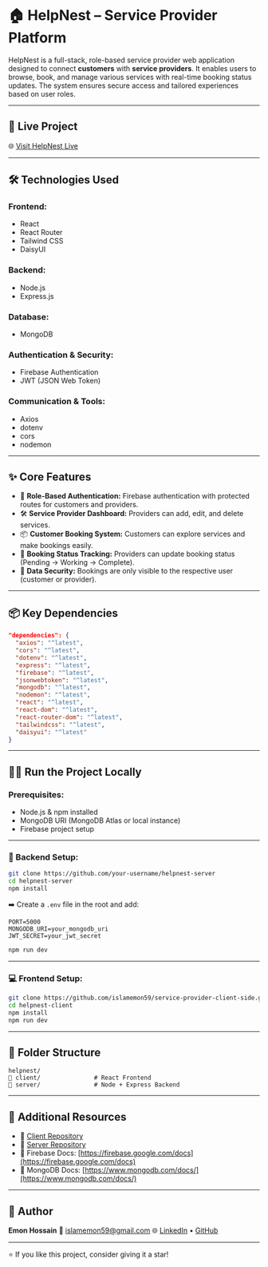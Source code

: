 # 🏠 HelpNest – Service Provider Platform

HelpNest is a full-stack, role-based service provider web application designed to connect **customers** with **service providers**. It enables users to browse, book, and manage various services with real-time booking status updates. The system ensures secure access and tailored experiences based on user roles.

---

## 🔗 Live Project

🌐 [Visit HelpNest Live](https://help-nest-service-provider.netlify.app/)

---

## 🛠️ Technologies Used

### Frontend:

* React
* React Router
* Tailwind CSS
* DaisyUI

### Backend:

* Node.js
* Express.js

### Database:

* MongoDB

### Authentication & Security:

* Firebase Authentication
* JWT (JSON Web Token)

### Communication & Tools:

* Axios
* dotenv
* cors
* nodemon

---

## ✨ Core Features

* 🔐 **Role-Based Authentication:** Firebase authentication with protected routes for customers and providers.
* 🛠️ **Service Provider Dashboard:** Providers can add, edit, and delete services.
* 📦 **Customer Booking System:** Customers can explore services and make bookings easily.
* 🔄 **Booking Status Tracking:** Providers can update booking status (Pending → Working → Complete).
* 📁 **Data Security:** Bookings are only visible to the respective user (customer or provider).

---

## 📦 Key Dependencies

```json
"dependencies": {
  "axios": "^latest",
  "cors": "^latest",
  "dotenv": "^latest",
  "express": "^latest",
  "firebase": "^latest",
  "jsonwebtoken": "^latest",
  "mongodb": "^latest",
  "nodemon": "^latest",
  "react": "^latest",
  "react-dom": "^latest",
  "react-router-dom": "^latest",
  "tailwindcss": "^latest",
  "daisyui": "^latest"
}
```

---

## 🧑‍💻 Run the Project Locally

### Prerequisites:

* Node.js & npm installed
* MongoDB URI (MongoDB Atlas or local instance)
* Firebase project setup

---

### 🔧 Backend Setup:

```bash
git clone https://github.com/your-username/helpnest-server
cd helpnest-server
npm install
```

➡️ Create a `.env` file in the root and add:

```env
PORT=5000
MONGODB_URI=your_mongodb_uri
JWT_SECRET=your_jwt_secret
```

```bash
npm run dev
```

---

### 💻 Frontend Setup:

```bash
git clone https://github.com/islamemon59/service-provider-client-side.git
cd helpnest-client
npm install
npm run dev
```

---

## 📁 Folder Structure

```
helpnest/
👤 client/               # React Frontend
👤 server/               # Node + Express Backend
```

---

## 🔗 Additional Resources

* 🔗 [Client Repository](https://github.com/your-username/helpnest-client)
* 🔗 [Server Repository](https://github.com/your-username/helpnest-server)
* 📘 Firebase Docs: [https://firebase.google.com/docs](https://firebase.google.com/docs)
* 📘 MongoDB Docs: [https://www.mongodb.com/docs/](https://www.mongodb.com/docs/)

---

## 📣 Author

**Emon Hossain**
📧 [islamemon59@gmail.com](mailto:islamemon59@gmail.com)
🌐 [LinkedIn](https://www.linkedin.com/in/emonislam59) • [GitHub](https://github.com/islamemon59)

---

⭐ If you like this project, consider giving it a star!

